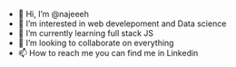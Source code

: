 - 👋 Hi, I’m @najeeeh
- 👀 I’m interested in web develepoment and Data science
- 🌱 I’m currently learning full stack JS
- 💞️ I’m looking to collaborate on everything
- 📫 How to reach me you can find me in Linkedin

<!---
najeeeh/najeeeh is a ✨ special ✨ repository because its `README.md` (this file) appears on your GitHub profile.
You can click the Preview link to take a look at your changes.
--->
